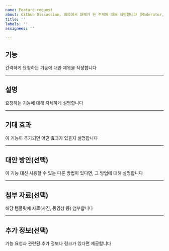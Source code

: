 ```yaml
---
name: Feature request
about: Github Discussion, 회의에서 화제가 된 주제에 대해 제안합니다 [Moderator, Chef]
title: ''
labels: ''
assignees: ''

---
```


## 기능

간략하게 요청하는 기능에 대한 제목을 작성합니다

-----

## 설명

요청하는 기능에 대해 자세하게 설명합니다

-----

## 기대 효과

이 기능이 추가되면 어떤 효과가 있을지 설명합니다

-----

## 대안 방안(선택)

이 기능 대신 사용할 수 있는 다른 방법이 있다면, 그 방법에 대해 설명합니다

------

##  첨부 자료(선택)

해당 템플릿에 자료(사진, 동영상 등) 첨부합니다

-----

## 추가 정보(선택)

기능 요청과 관련된 추가 정보나 링크가 있다면 제공합니다
